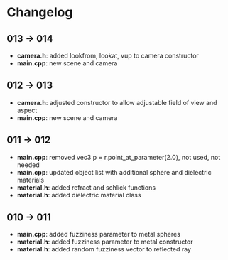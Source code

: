 # Changelog

## 013 -> 014

- **camera.h**: added lookfrom, lookat, vup to camera constructor
- **main.cpp**: new scene and camera

## 012 -> 013

- **camera.h**: adjusted constructor to allow adjustable field of view and aspect
- **main.cpp**: new scene and camera

## 011 -> 012

- **main.cpp**: removed vec3 p = r.point_at_parameter(2.0), not used, not needed
- **main.cpp**: updated object list with additional sphere and dielectric materials
- **material.h**: added refract and schlick functions
- **material.h**: added dielectric material class

## 010 -> 011

- **main.cpp**: added fuzziness parameter to metal spheres
- **material.h**: added fuzziness parameter to metal constructor
- **material.h**: added random fuzziness vector to reflected ray

